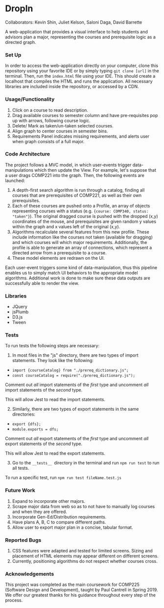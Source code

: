 # DropIn

Collaborators: Kevin Shin, Juliet Kelson, Saloni Daga, David Barrette

A web-application that provides a visual interface to help students and advisors plan a major, representing the courses and prerequisite logic as a directed graph. 

### Set Up
In order to access the web-application directly on your computer, clone this repository using your favorite IDE or by simply typing `git clone [url]` in the terminal. Then, run the `index.html` file using your IDE. This should create a localhost that compiles the HTML and runs the application. All necessary libraries are included inside the repository, or accessed by a CDN.

### Usage/Functionality

1. Click on a course to read description.
2. Drag available courses to semester column and have pre-requisites pop up with arrows, following course logic.
3. Delete/ Mark as taken/un-taken selected courses.
4. Align graph to center courses in semester bins.
5. Requirements Panel indicates missing requirements, and alerts user when graph consists of a full major. 

### Code Architecture

The project follows a MVC model, in which user-events trigger data-manipulations which then update the View.
For example, let's suppose that a user drags COMP221 into the graph. Then, the following events are launched:
1. A depth-first search algorithm is run through a catalog, finding all courses that are prerequisites of COMP221, as well as their own prerequisites.
2. Each of these courses are pushed onto a Profile, an array of objects representing courses with a status (e.g. `{course: COMP340, status: "taken"}`). The original dragged course is pushed with the dropped (x,y) coordinates of the mouse, and prerequisites are given random y values within the graph and x values left of the original (x,y). 
3. Algorithms recalculate several features from this new profile. These include information like the courses not taken (available for dragging) and which courses will which major requirements. Additionally, the profile is able to generate an array of connections, which represent a directed arrow from a prerequisite to a course. 
4. These model elements are redrawn on the UI. 

Each user-event triggers some kind of data-manipulation, thus this pipeline enables us to simply match UI behaviors to the appropriate model algorithms. Additional work is done to make sure these data outputs are successfully able to render the view. 

### Libraries
- JQuery
- jsPlumb
- D3.js
- Tween

### Tests
To run tests the following steps are necessary:
1. In most files in the "js" directory, there are two types of import statements.  They look like the following:

* `import {courseCatalog} from "./prereq_dictionary.js";`
* `const courseCatalog = require("./prereq_dictionary.js");`

Comment out _all_ import statements of the _first_ type and uncomment _all_ import statements of the _second_ type.

This will allow Jest to read the import statements.

2. Similarly, there are two types of export statements in the same directories:
* `export {dfs};`
* `module.exports = dfs;`

Comment out _all_ export statements of the _first_ type and uncomment _all_ export statements of the _second_ type.

This will allow Jest to read the export statements.

3. Go to the `__tests__ `directory in the terminal and run `npm run test` to run all tests.

To run a specific test, run `npm run test fileName.test.js`

### Future Work
1. Expand to incorporate other majors.
2. Scrape major data from web so as to not have to manually log courses and when they are offered.
3. Incorporate Gen-Ed/Distribution requirements. 
4. Have plans A, B, C to compare different paths.
5. Allow user to export major plan in a concise, tabular format.

### Reported Bugs
1. CSS features were adapted and tested for limited screens. Sizing and placement of HTML elements may appear different on different screens.
2. Currently, positioning algorithms do not respect whether courses cross.

### Acknowledgements 
This project was completed as the main coursework for COMP225 (Software Design and Development), taught by Paul Cantrell in Spring 2019. We offer our greatest thanks for his guidance throughout every step of the process. 


